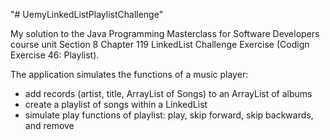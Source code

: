 "# UemyLinkedListPlaylistChallenge"

My solution to the Java Programming Masterclass for Software Developers course unit Section 8 Chapter 119 LinkedList Challenge Exercise (Codign Exercise 46: Playlist).

The application simulates the functions of a music player:
- add records (artist, title, ArrayList of Songs) to an ArrayList of albums
- create a playlist of songs within a LinkedList
- simulate play functions of playlist: play, skip forward, skip backwards, and remove
